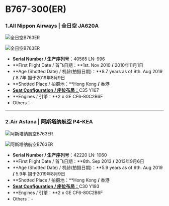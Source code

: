 # B767-300(ER)

### 1.All Nippon Airways | 全日空     JA620A

![全日空B763ER](https://o9fbag.ch.files.1drv.com/y4mDJZpBGb0zq2lN1XgO2EEdP6rAh_ImzaUJAS7tYeOzeeee3yh2P5v2CccBfNcQvHM86Ypu-H7dGK137PMzRgQLExB8CismeId5QldIGHn0ezqKudURUX1PXRyS_kmYO5G0vkQnHM0mjwe-GM2_hnraEbcGbevyWLNAeqzkoFKcTEFpOE7NaqWT0-XREp63Te4FL3U-xl2xBKhIF5wH1LoAg?width=6000&height=4000&cropmode=none)

![全日空B763ER](https://o9faag.ch.files.1drv.com/y4mjJBwIraqI8W9cMxUPwUuBJ46m1e01O-Vp7oFz_TzeVkufv6OTCOKFVrsEsWmB8ztOyX_3hKiHUvF2kBCrczR_20EL1Yomz4XBCWS9czNZ_qblVwoWNW6VuR1bMlHh3c4FKqPWors8e-MkaxZmxSOFgQEzy2g00G8fxystsDnvuLBxL7DgIN9UZDkISgEXquff6fvugfSO7skAeu7z8LZmw?width=6000&height=4000&cropmode=none)

- **Serial Number / 生产序列号**：40565  LN: 996
- **First Flight Date / 首飞日期：**1st. Nov 2010  **/**  2010年11月1日
- **Age (Shotted Date) / 机龄(拍摄日期)：**8.7 years as of 9th. Aug 2019  **/**  8.7年  摄于2019年8月9日
- **Shotted Place / 拍摄地：**Hong Kong  **/**  香港
- [**Seat Configuration / 座位布局：**](https://www.ana.co.jp/zh/hk/international/departure/inflight/seatmap/detail/b767_300er.html#anchor002)C35 Y167
- **Engines / 引擎：**2 x GE CF6-80C2B6F
- Others：-

****

### 2.Air Astana | 阿斯塔纳航空     P4-KEA

![阿斯塔纳航空B763ER](http://pyjvbivyg.bkt.clouddn.com/B767_KC_P4-KEA_1.jpg)

![阿斯塔纳航空B763ER](http://pyjvbivyg.bkt.clouddn.com/B767_KC_P4-KEA_2.jpg)

- **Serial Number / 生产序列号**：42220  LN: 1060
- **First Flight Date / 首飞日期：**6th. Sep 2013  **/**  2013年9月6日
- **Age (Shotted Date) / 机龄(拍摄日期)：**5.9 years as of 9th. Aug 2019  **/**  5.9年  摄于2019年8月9日
- **Shotted Place / 拍摄地：**Hong Kong  **/**  香港
- [**Seat Configuration / 座位布局：**](https://airastana.com/Portals/24/About-Us/Overview/Fleet-and-Seat-Maps/Seat.Maps/Boeing767.jpg)C30 Y193
- **Engines / 引擎：**2 x GE CF6-80C2B6F
- Others：-